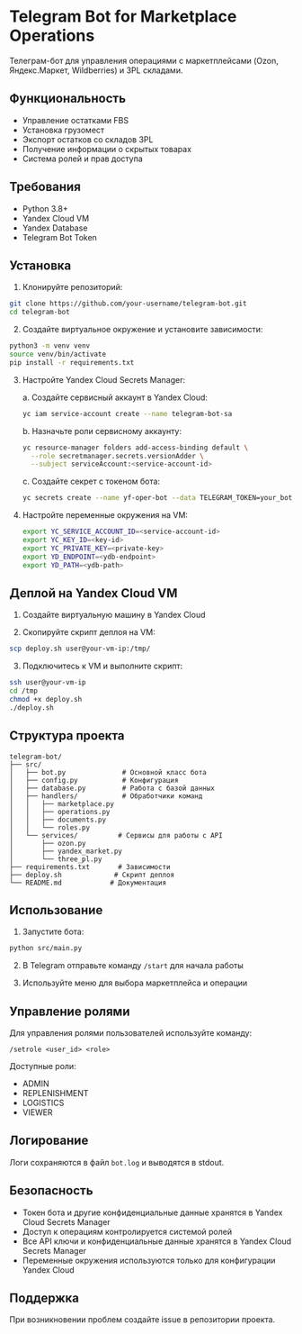 # Telegram Bot for Marketplace Operations

Телеграм-бот для управления операциями с маркетплейсами (Ozon, Яндекс.Маркет, Wildberries) и 3PL складами.

## Функциональность

- Управление остатками FBS
- Установка грузомест
- Экспорт остатков со складов 3PL
- Получение информации о скрытых товарах
- Система ролей и прав доступа

## Требования

- Python 3.8+
- Yandex Cloud VM
- Yandex Database
- Telegram Bot Token

## Установка

1. Клонируйте репозиторий:
```bash
git clone https://github.com/your-username/telegram-bot.git
cd telegram-bot
```

2. Создайте виртуальное окружение и установите зависимости:
```bash
python3 -m venv venv
source venv/bin/activate
pip install -r requirements.txt
```

3. Настройте Yandex Cloud Secrets Manager:

   a. Создайте сервисный аккаунт в Yandex Cloud:
   ```bash
   yc iam service-account create --name telegram-bot-sa
   ```

   b. Назначьте роли сервисному аккаунту:
   ```bash
   yc resource-manager folders add-access-binding default \
     --role secretmanager.secrets.versionAdder \
     --subject serviceAccount:<service-account-id>
   ```

   c. Создайте секрет с токеном бота:
   ```bash
   yc secrets create --name yf-oper-bot --data TELEGRAM_TOKEN=your_bot_token
   ```

4. Настройте переменные окружения на VM:
   ```bash
   export YC_SERVICE_ACCOUNT_ID=<service-account-id>
   export YC_KEY_ID=<key-id>
   export YC_PRIVATE_KEY=<private-key>
   export YD_ENDPOINT=<ydb-endpoint>
   export YD_PATH=<ydb-path>
   ```

## Деплой на Yandex Cloud VM

1. Создайте виртуальную машину в Yandex Cloud

2. Скопируйте скрипт деплоя на VM:
```bash
scp deploy.sh user@your-vm-ip:/tmp/
```

3. Подключитесь к VM и выполните скрипт:
```bash
ssh user@your-vm-ip
cd /tmp
chmod +x deploy.sh
./deploy.sh
```

## Структура проекта

```
telegram-bot/
├── src/
│   ├── bot.py              # Основной класс бота
│   ├── config.py           # Конфигурация
│   ├── database.py         # Работа с базой данных
│   ├── handlers/           # Обработчики команд
│   │   ├── marketplace.py
│   │   ├── operations.py
│   │   ├── documents.py
│   │   └── roles.py
│   └── services/          # Сервисы для работы с API
│       ├── ozon.py
│       ├── yandex_market.py
│       └── three_pl.py
├── requirements.txt       # Зависимости
├── deploy.sh             # Скрипт деплоя
└── README.md            # Документация
```

## Использование

1. Запустите бота:
```bash
python src/main.py
```

2. В Telegram отправьте команду `/start` для начала работы

3. Используйте меню для выбора маркетплейса и операции

## Управление ролями

Для управления ролями пользователей используйте команду:
```
/setrole <user_id> <role>
```

Доступные роли:
- ADMIN
- REPLENISHMENT
- LOGISTICS
- VIEWER

## Логирование

Логи сохраняются в файл `bot.log` и выводятся в stdout.

## Безопасность

- Токен бота и другие конфиденциальные данные хранятся в Yandex Cloud Secrets Manager
- Доступ к операциям контролируется системой ролей
- Все API ключи и конфиденциальные данные хранятся в Yandex Cloud Secrets Manager
- Переменные окружения используются только для конфигурации Yandex Cloud

## Поддержка

При возникновении проблем создайте issue в репозитории проекта. 